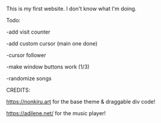 This is my first website.
I don't know what I'm doing.


Todo:

-add visit counter

-add custom cursor (main one done)

-cursor follower

-make window buttons work (1/3)

-randomize songs



CREDITS:

https://nonkiru.art for the base theme & draggable div code!

https://adilene.net/ for the music player!

